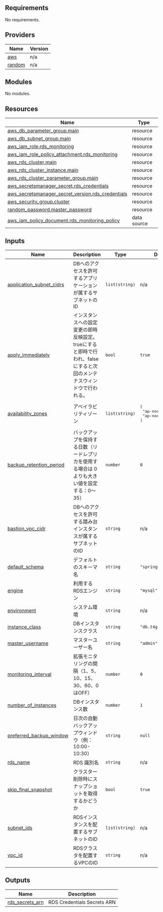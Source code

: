<!-- BEGIN_TF_DOCS -->
## Requirements

No requirements.

## Providers

| Name | Version |
|------|---------|
| <a name="provider_aws"></a> [aws](#provider\_aws) | n/a |
| <a name="provider_random"></a> [random](#provider\_random) | n/a |

## Modules

No modules.

## Resources

| Name | Type |
|------|------|
| [aws_db_parameter_group.main](https://registry.terraform.io/providers/hashicorp/aws/latest/docs/resources/db_parameter_group) | resource |
| [aws_db_subnet_group.main](https://registry.terraform.io/providers/hashicorp/aws/latest/docs/resources/db_subnet_group) | resource |
| [aws_iam_role.rds_monitoring](https://registry.terraform.io/providers/hashicorp/aws/latest/docs/resources/iam_role) | resource |
| [aws_iam_role_policy_attachment.rds_monitoring](https://registry.terraform.io/providers/hashicorp/aws/latest/docs/resources/iam_role_policy_attachment) | resource |
| [aws_rds_cluster.main](https://registry.terraform.io/providers/hashicorp/aws/latest/docs/resources/rds_cluster) | resource |
| [aws_rds_cluster_instance.main](https://registry.terraform.io/providers/hashicorp/aws/latest/docs/resources/rds_cluster_instance) | resource |
| [aws_rds_cluster_parameter_group.main](https://registry.terraform.io/providers/hashicorp/aws/latest/docs/resources/rds_cluster_parameter_group) | resource |
| [aws_secretsmanager_secret.rds_credentials](https://registry.terraform.io/providers/hashicorp/aws/latest/docs/resources/secretsmanager_secret) | resource |
| [aws_secretsmanager_secret_version.rds_credentials](https://registry.terraform.io/providers/hashicorp/aws/latest/docs/resources/secretsmanager_secret_version) | resource |
| [aws_security_group.cluster](https://registry.terraform.io/providers/hashicorp/aws/latest/docs/resources/security_group) | resource |
| [random_password.master_password](https://registry.terraform.io/providers/hashicorp/random/latest/docs/resources/password) | resource |
| [aws_iam_policy_document.rds_monitoring_policy](https://registry.terraform.io/providers/hashicorp/aws/latest/docs/data-sources/iam_policy_document) | data source |

## Inputs

| Name | Description | Type | Default | Required |
|------|-------------|------|---------|:--------:|
| <a name="input_application_subnet_cidrs"></a> [application\_subnet\_cidrs](#input\_application\_subnet\_cidrs) | DBへのアクセスを許可するアプリケーションが属するサブネットのID | `list(string)` | n/a | yes |
| <a name="input_apply_immediately"></a> [apply\_immediately](#input\_apply\_immediately) | インスタンスへの設定変更の即時反映設定。trueにすると即時で行われ、falseにすると次回のメンテナスウィンドウで行われる。 | `bool` | `true` | no |
| <a name="input_availability_zones"></a> [availability\_zones](#input\_availability\_zones) | アベイラビリティゾーン | `list(string)` | <pre>[<br>  "ap-northeast-1a",<br>  "ap-northeast-1c"<br>]</pre> | no |
| <a name="input_backup_retention_period"></a> [backup\_retention\_period](#input\_backup\_retention\_period) | バックアップを保持する日数（リードレプリカを使用する場合は 0よりも大きい値を設定する：0〜35） | `number` | `0` | no |
| <a name="input_bastion_vpc_cidr"></a> [bastion\_vpc\_cidr](#input\_bastion\_vpc\_cidr) | DBへのアクセスを許可する踏み台インスタンスが属するサブネットのID | `string` | n/a | yes |
| <a name="input_default_schema"></a> [default\_schema](#input\_default\_schema) | デフォルトのスキーマ名 | `string` | `"springdb"` | no |
| <a name="input_engine"></a> [engine](#input\_engine) | 利用するRDSエンジン | `string` | `"mysql"` | no |
| <a name="input_environment"></a> [environment](#input\_environment) | システム環境 | `string` | n/a | yes |
| <a name="input_instance_class"></a> [instance\_class](#input\_instance\_class) | DBインスタンスクラス | `string` | `"db.t4g.medium"` | no |
| <a name="input_master_username"></a> [master\_username](#input\_master\_username) | マスターユーザー名 | `string` | `"admin"` | no |
| <a name="input_monitoring_interval"></a> [monitoring\_interval](#input\_monitoring\_interval) | 拡張モニタリングの間隔（1、5、10、15、30、60、0はOFF） | `number` | `0` | no |
| <a name="input_number_of_instances"></a> [number\_of\_instances](#input\_number\_of\_instances) | DBインスタンス数 | `number` | `1` | no |
| <a name="input_preferred_backup_window"></a> [preferred\_backup\_window](#input\_preferred\_backup\_window) | 日次の自動バックアップウィンドウ（例：10:00-10:30） | `string` | `null` | no |
| <a name="input_rds_name"></a> [rds\_name](#input\_rds\_name) | RDS 識別名 | `string` | n/a | yes |
| <a name="input_skip_final_snapshot"></a> [skip\_final\_snapshot](#input\_skip\_final\_snapshot) | クラスター削除時にスナップショットを取得するかどうか | `bool` | `true` | no |
| <a name="input_subnet_ids"></a> [subnet\_ids](#input\_subnet\_ids) | RDSインスタンスを配置するサブネットのID | `list(string)` | n/a | yes |
| <a name="input_vpc_id"></a> [vpc\_id](#input\_vpc\_id) | RDSクラスタを配置するVPCのID | `string` | n/a | yes |

## Outputs

| Name | Description |
|------|-------------|
| <a name="output_rds_secrets_arn"></a> [rds\_secrets\_arn](#output\_rds\_secrets\_arn) | RDS Credentials Secrets ARN |
<!-- END_TF_DOCS -->
